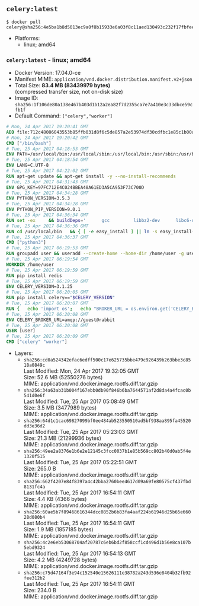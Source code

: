 ## `celery:latest`

```console
$ docker pull celery@sha256:4e5ba1b8d5013ec9a0f8b15933e6a03f8c11aed130493c232f17fbfeec10bf17
```

-	Platforms:
	-	linux; amd64

### `celery:latest` - linux; amd64

-	Docker Version: 17.04.0-ce
-	Manifest MIME: `application/vnd.docker.distribution.manifest.v2+json`
-	Total Size: **83.4 MB (83439979 bytes)**  
	(compressed transfer size, not on-disk size)
-	Image ID: `sha256:1f106de80a138e467b403d1b12a2ea82f7d2355ca7e7a410e3c33dbce59cfb1f`
-	Default Command: `["celery","worker"]`

```dockerfile
# Mon, 24 Apr 2017 19:20:41 GMT
ADD file:712c48086043553b85ffb031d8f6c5de857a2e53974df30cdfbc1e85c1b00a25 in / 
# Mon, 24 Apr 2017 19:20:42 GMT
CMD ["/bin/bash"]
# Tue, 25 Apr 2017 04:18:53 GMT
ENV PATH=/usr/local/bin:/usr/local/sbin:/usr/local/bin:/usr/sbin:/usr/bin:/sbin:/bin
# Tue, 25 Apr 2017 04:18:54 GMT
ENV LANG=C.UTF-8
# Tue, 25 Apr 2017 04:22:02 GMT
RUN apt-get update && apt-get install -y --no-install-recommends 		ca-certificates 		libgdbm3 		libsqlite3-0 		libssl1.0.0 	&& rm -rf /var/lib/apt/lists/*
# Tue, 25 Apr 2017 04:31:43 GMT
ENV GPG_KEY=97FC712E4C024BBEA48A61ED3A5CA953F73C700D
# Tue, 25 Apr 2017 04:34:28 GMT
ENV PYTHON_VERSION=3.5.3
# Tue, 25 Apr 2017 04:34:28 GMT
ENV PYTHON_PIP_VERSION=9.0.1
# Tue, 25 Apr 2017 04:36:34 GMT
RUN set -ex 	&& buildDeps=' 		gcc 		libbz2-dev 		libc6-dev 		libgdbm-dev 		liblzma-dev 		libncurses-dev 		libreadline-dev 		libsqlite3-dev 		libssl-dev 		make 		tcl-dev 		tk-dev 		wget 		xz-utils 		zlib1g-dev 	' 	&& apt-get update && apt-get install -y $buildDeps --no-install-recommends && rm -rf /var/lib/apt/lists/* 		&& wget -O python.tar.xz "https://www.python.org/ftp/python/${PYTHON_VERSION%%[a-z]*}/Python-$PYTHON_VERSION.tar.xz" 	&& wget -O python.tar.xz.asc "https://www.python.org/ftp/python/${PYTHON_VERSION%%[a-z]*}/Python-$PYTHON_VERSION.tar.xz.asc" 	&& export GNUPGHOME="$(mktemp -d)" 	&& gpg --keyserver ha.pool.sks-keyservers.net --recv-keys "$GPG_KEY" 	&& gpg --batch --verify python.tar.xz.asc python.tar.xz 	&& rm -r "$GNUPGHOME" python.tar.xz.asc 	&& mkdir -p /usr/src/python 	&& tar -xJC /usr/src/python --strip-components=1 -f python.tar.xz 	&& rm python.tar.xz 		&& cd /usr/src/python 	&& ./configure 		--enable-loadable-sqlite-extensions 		--enable-shared 	&& make -j$(nproc) 	&& make install 	&& ldconfig 		&& if [ ! -e /usr/local/bin/pip3 ]; then : 		&& wget -O /tmp/get-pip.py 'https://bootstrap.pypa.io/get-pip.py' 		&& python3 /tmp/get-pip.py "pip==$PYTHON_PIP_VERSION" 		&& rm /tmp/get-pip.py 	; fi 	&& pip3 install --no-cache-dir --upgrade --force-reinstall "pip==$PYTHON_PIP_VERSION" 	&& [ "$(pip list |tac|tac| awk -F '[ ()]+' '$1 == "pip" { print $2; exit }')" = "$PYTHON_PIP_VERSION" ] 		&& find /usr/local -depth 		\( 			\( -type d -a -name test -o -name tests \) 			-o 			\( -type f -a -name '*.pyc' -o -name '*.pyo' \) 		\) -exec rm -rf '{}' + 	&& apt-get purge -y --auto-remove $buildDeps 	&& rm -rf /usr/src/python ~/.cache
# Tue, 25 Apr 2017 04:36:36 GMT
RUN cd /usr/local/bin 	&& { [ -e easy_install ] || ln -s easy_install-* easy_install; } 	&& ln -s idle3 idle 	&& ln -s pydoc3 pydoc 	&& ln -s python3 python 	&& ln -s python3-config python-config
# Tue, 25 Apr 2017 04:36:37 GMT
CMD ["python3"]
# Tue, 25 Apr 2017 06:19:53 GMT
RUN groupadd user && useradd --create-home --home-dir /home/user -g user user
# Tue, 25 Apr 2017 06:19:54 GMT
WORKDIR /home/user
# Tue, 25 Apr 2017 06:19:59 GMT
RUN pip install redis
# Tue, 25 Apr 2017 06:19:59 GMT
ENV CELERY_VERSION=3.1.25
# Tue, 25 Apr 2017 06:20:05 GMT
RUN pip install celery=="$CELERY_VERSION"
# Tue, 25 Apr 2017 06:20:07 GMT
RUN { 	echo 'import os'; 	echo "BROKER_URL = os.environ.get('CELERY_BROKER_URL', 'amqp://')"; } > celeryconfig.py
# Tue, 25 Apr 2017 06:20:08 GMT
ENV CELERY_BROKER_URL=amqp://guest@rabbit
# Tue, 25 Apr 2017 06:20:08 GMT
USER [user]
# Tue, 25 Apr 2017 06:20:09 GMT
CMD ["celery" "worker"]
```

-	Layers:
	-	`sha256:cd0a524342efac6edff500c17e625735bbe479c926439b263bbe3c8518a0849c`  
		Last Modified: Mon, 24 Apr 2017 19:32:05 GMT  
		Size: 52.6 MB (52550276 bytes)  
		MIME: application/vnd.docker.image.rootfs.diff.tar.gzip
	-	`sha256:34a63ab31b004f167ebb0db90f846b6ba7644571af2d8da4a4fcac0b541d0e6f`  
		Last Modified: Tue, 25 Apr 2017 05:08:49 GMT  
		Size: 3.5 MB (3477989 bytes)  
		MIME: application/vnd.docker.image.rootfs.diff.tar.gzip
	-	`sha256:64d1c1cac69827099bf0ee484ab523550510ad5bf938aa895fa45520dd3e36d2`  
		Last Modified: Tue, 25 Apr 2017 05:23:03 GMT  
		Size: 21.3 MB (21299936 bytes)  
		MIME: application/vnd.docker.image.rootfs.diff.tar.gzip
	-	`sha256:49ee2a8376e1b6e2e12145c3fcc0037b1e85b569cc802b40d0ab5f4e1320f515`  
		Last Modified: Tue, 25 Apr 2017 05:22:51 GMT  
		Size: 265.0 B  
		MIME: application/vnd.docker.image.rootfs.diff.tar.gzip
	-	`sha256:662f4207e84f8397a4c42bba2760bee4617d09a69fe80575cf437fbd8131fc4a`  
		Last Modified: Tue, 25 Apr 2017 16:54:11 GMT  
		Size: 4.4 KB (4366 bytes)  
		MIME: application/vnd.docker.image.rootfs.diff.tar.gzip
	-	`sha256:60ae5b7f89468616344dcc0852b6b83fa4aaf224b61946d25b65e66028d080b4`  
		Last Modified: Tue, 25 Apr 2017 16:54:11 GMT  
		Size: 1.9 MB (1857185 bytes)  
		MIME: application/vnd.docker.image.rootfs.diff.tar.gzip
	-	`sha256:4c2e6eb53068704af20787c6eb6bd2f858ccf1cd496d1b56e8ca107b5ebd9324`  
		Last Modified: Tue, 25 Apr 2017 16:54:13 GMT  
		Size: 4.2 MB (4249728 bytes)  
		MIME: application/vnd.docker.image.rootfs.diff.tar.gzip
	-	`sha256:c75d47164f3e94c152540e15626111e38782a243d536e8404b32fb92fee312b2`  
		Last Modified: Tue, 25 Apr 2017 16:54:11 GMT  
		Size: 234.0 B  
		MIME: application/vnd.docker.image.rootfs.diff.tar.gzip
